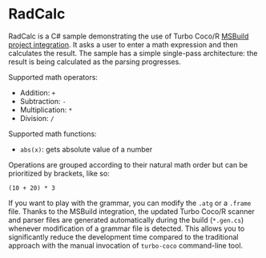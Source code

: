 # RadCalc

RadCalc is a C# sample demonstrating the use of Turbo Coco/R [MSBuild project integration](https://github.com/gapotchenko/Turbo-CocoR/tree/main/Source/Integration/MSBuild).
It asks a user to enter a math expression and then calculates the result.
The sample has a simple single-pass architecture: the result is being calculated as the parsing progresses.

Supported math operators:

- Addition: `+`
- Subtraction: `-`
- Multiplication: `*`
- Division: `/`

Supported math functions:

- `abs(x)`: gets absolute value of a number

Operations are grouped according to their natural math order but can be prioritized by brackets, like so:

```
(10 + 20) * 3
```

If you want to play with the grammar, you can modify the `.atg` or a `.frame` file.
Thanks to the MSBuild integration, the updated Turbo Coco/R scanner and parser files are generated automatically during the build (`*.gen.cs`) whenever modification of a grammar file is detected. This allows you to significantly reduce the development time compared to the traditional approach with the manual invocation of `turbo-coco` command-line tool.
